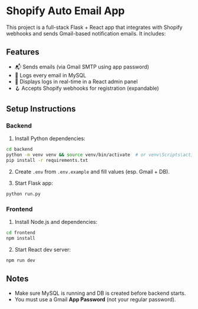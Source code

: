 # Shopify Auto Email App

This project is a full-stack Flask + React app that integrates with Shopify webhooks and sends Gmail-based notification emails. It includes:

## Features
- 📬 Sends emails (via Gmail SMTP using app password)
- 🧠 Logs every email in MySQL
- 🧾 Displays logs in real-time in a React admin panel
- 🪝 Accepts Shopify webhooks for registration (expandable)

## Setup Instructions

### Backend

1. Install Python dependencies:
```bash
cd backend
python -m venv venv && source venv/bin/activate  # or venv\Scripts\activate on Windows
pip install -r requirements.txt
```

2. Create `.env` from `.env.example` and fill values (esp. Gmail + DB).

3. Start Flask app:
```bash
python run.py
```

### Frontend

1. Install Node.js and dependencies:
```bash
cd frontend
npm install
```

2. Start React dev server:
```bash
npm run dev
```

## Notes

- Make sure MySQL is running and DB is created before backend starts.
- You must use a Gmail **App Password** (not your regular password).